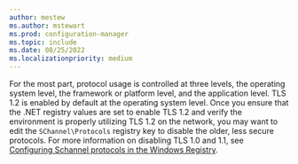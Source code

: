 ```yaml
---
author: mestew
ms.author: mstewart
ms.prod: configuration-manager
ms.topic: include
ms.date: 08/25/2022
ms.localizationpriority: medium
---
```


<!--## Enable Transport layer security (TLS) 1.2 protocol as a security provider Note: the heading in in the 2 articles (enable-tls-1-2-client & enable-tls-1-2-server) to better facilitate linking. -->

For the most part, protocol usage is controlled at three levels, the operating system level, the framework or platform level, and the application level. TLS 1.2 is enabled by default at the operating system level. Once you ensure that the .NET registry values are set to enable TLS 1.2 and verify the environment is properly utilizing TLS 1.2 on the network, you may want to edit the `SChannel\Protocols` registry key to disable the older, less secure protocols. For more information on disabling TLS 1.0 and 1.1, see [Configuring Schannel protocols in the Windows Registry](/dotnet/framework/network-programming/tls#configuring-schannel-protocols-in-the-windows-registry).
